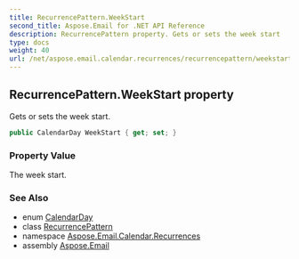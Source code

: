 ```yaml
---
title: RecurrencePattern.WeekStart
second_title: Aspose.Email for .NET API Reference
description: RecurrencePattern property. Gets or sets the week start
type: docs
weight: 40
url: /net/aspose.email.calendar.recurrences/recurrencepattern/weekstart/
---
```

## RecurrencePattern.WeekStart property

Gets or sets the week start.

```csharp
public CalendarDay WeekStart { get; set; }
```

### Property Value

The week start.

### See Also

* enum [CalendarDay](../../calendarday/)
* class [RecurrencePattern](../)
* namespace [Aspose.Email.Calendar.Recurrences](../../recurrencepattern/)
* assembly [Aspose.Email](../../../)


